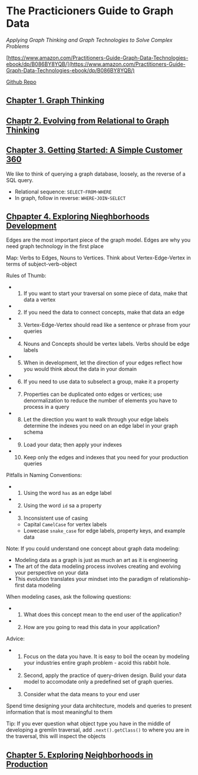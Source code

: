 # The Practicioners Guide to Graph Data

*Applying Graph Thinking and Graph Technologies to Solve Complex Problems*

[https://www.amazon.com/Practitioners-Guide-Graph-Data-Technologies-ebook/dp/B086BY8YQB/](https://www.amazon.com/Practitioners-Guide-Graph-Data-Technologies-ebook/dp/B086BY8YQB/)

[Github Repo](https://github.com/datastax/graph-book)

## [Chapter 1. Graph Thinking](./1_GRAPH_THINKING.md)

## [Chaptr 2. Evolving from Relational to Graph Thinking](./2_REL_TO_GRAPH.md)

## [Chapter 3. Getting Started: A Simple Customer 360](./3_GETTING_STARTED.md)

We like to think of querying a graph database, loosely, as the reverse of a SQL query.

- Relational sequence: `SELECT`-`FROM`-`WHERE`
- In graph, follow in reverse: `WHERE`-`JOIN`-`SELECT`

## [Chpapter 4. Exploring Nieghborhoods Development](./4_NEIGHBORHOODS.md)

Edges are the most important piece of the graph model. Edges are why you need graph technology in the first place

Map: Verbs to Edges, Nouns to Vertices. Think about Vertex-Edge-Vertex in terms of subject-verb-object

Rules of Thumb:

- 1. If you want to start your traversal on some piece of data, make that data a vertex
- 2. If you need the data to connect concepts, make that data an edge
- 3. Vertex-Edge-Vertex should read like a sentence or phrase from your queries
- 4. Nouns and Concepts should be vertex labels. Verbs should be edge labels
- 5. When in development, let the direction of your edges reflect how you would think about the data in your domain
- 6. If you need to use data to subselect a group, make it a property
- 7. Properties can be duplicated onto edges or vertices; use denormalization to reduce the number of elements you have to process in a query
- 8. Let the direction you want to walk through your edge labels determine the indexes you need on an edge label in your graph schema
- 9. Load your data; then apply your indexes
- 10. Keep only the edges and indexes that you need for your production queries

Pitfalls in Naming Conventions:

- 1. Using the word `has` as an edge label
- 2. Using the word `id` sa a property
- 3. Inconsistent use of casing
  - Capital `CamelCase` for vertex labels
  - Lowecase `snake_case` for edge labels, property keys, and example data

Note: If you could understand one concept about graph data modeling:

- Modeling data as a graph is just as much an art as it is engineering
- The art of the data modeling process involves creating and evolving your perspective on your data
- This evolution translates your mindset into the paradigm of relationship-first data modeling

When modeling cases, ask the following questions:

- 1. What does this concept mean to the end user of the application?
- 2. How are you going to read this data in your application?

Advice:

- 1. Focus on the data you have. It is easy to boil the ocean by modeling your industries entire graph problem - acoid this rabbit hole.
- 2. Second, apply the practice of query-driven design. Build your data model to accomodate only a predefined set of graph queries.
- 3. Consider what the data means to your end user

Spend time designing your data architecture, models and queries to present information that is most meaningful to them

Tip: If you ever question what object type you have in the middle of developing a gremlin traversal, add `.next().getClass()` to where you are in the traversal, this will inspect the objects

## [Chapter 5. Exploring Neighborhoods in Production](./5_NBHOODS_IN_PRODUCTION.md)
